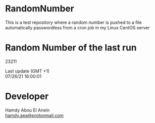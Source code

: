 # RandomNumber    
This is a test repository where a random number is pushed to a file automatically passwordless from a cron job in my Linux CentOS server    
# Random Number of the last run   
23211
      
Last update (GMT +1)    
07/26/21 16:00:01
# Developer    
Hamdy Abou El Anein   
hamdy.aea@protonmail.com
